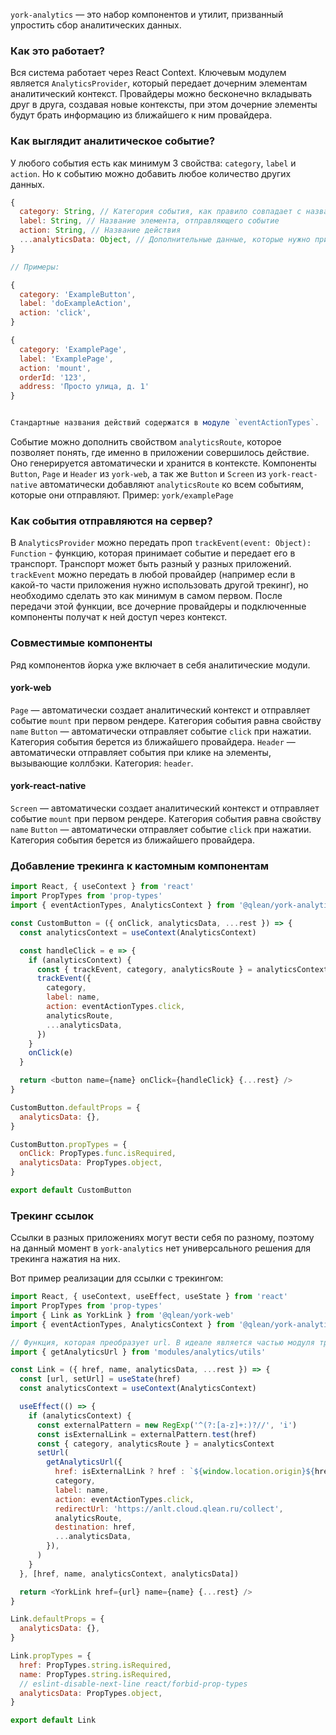`york-analytics` — это набор компонентов и утилит, призванный упростить сбор аналитических данных.

### Как это работает?

Вся система работает через React Context. Ключевым модулем является `AnalyticsProvider`, который передает дочерним элементам аналитический контекст. Провайдеры можно бесконечно вкладывать друг в друга, создавая новые контексты, при этом дочерние элементы будут брать информацию из ближайшего к ним провайдера.

### Как выглядит аналитическое событие?

У любого события есть как минимум 3 свойства: `category`, `label` и `action`. Но к событию можно добавить любое количество других данных.

```js static
{
  category: String, // Категория события, как правило совпадает с названием экрана или страницы
  label: String, // Название элемента, отправляющего событие
  action: String, // Название действия
  ...analyticsData: Object, // Дополнительные данные, которые нужно приложить к событию
}

// Примеры:

{
  category: 'ExampleButton',
  label: 'doExampleAction',
  action: 'click',
}

{
  category: 'ExamplePage',
  label: 'ExamplePage',
  action: 'mount',
  orderId: '123',
  address: 'Просто улица, д. 1'
}


Стандартные названия действий содержатся в модуле `eventActionTypes`.
```

Событие можно дополнить свойством `analyticsRoute`, которое позволяет понять, где именно в приложении совершилось действие. Оно генерируется автоматически и хранится в контексте. Компоненты `Button`, `Page` и `Header` из `york-web`, а так же `Button` и `Screen` из `york-react-native` автоматически добавляют `analyticsRoute` ко всем событиям, которые они отправляют.
Пример: `york/examplePage`

### Как события отправляются на сервер?

В `AnalyticsProvider` можно передать проп `trackEvent(event: Object): Function` - функцию, которая принимает событие и передает его в транспорт. Транспорт может быть разный у разных приложений. `trackEvent` можно передать в любой провайдер (например если в какой-то части приложения нужно использовать другой трекинг), но необходимо сделать это как минимум в самом первом. После передачи этой функции, все дочерние провайдеры и подключенные компоненты получат к ней доступ через контекст.

### Совместимые компоненты

Ряд компонентов йорка уже включает в себя аналитические модули.

#### york-web

`Page` — автоматически создает аналитический контекст и отправляет событие `mount` при первом рендере. Категория события равна свойству `name`
`Button` — автоматически отправляет событие `click` при нажатии. Категория события берется из ближайшего провайдера.
`Header` — автоматически отправляет события при клике на элементы, вызывающие коллбэки. Категория: `header`.

#### york-react-native

`Screen` — автоматически создает аналитический контекст и отправляет событие `mount` при первом рендере. Категория события равна свойству `name`
`Button` — автоматически отправляет событие `click` при нажатии. Категория события берется из ближайшего провайдера.

### Добавление трекинга к кастомным компонентам

```js static
import React, { useContext } from 'react'
import PropTypes from 'prop-types'
import { eventActionTypes, AnalyticsContext } from '@qlean/york-analytics'

const CustomButton = ({ onClick, analyticsData, ...rest }) => {
  const analyticsContext = useContext(AnalyticsContext)

  const handleClick = e => {
    if (analyticsContext) {
      const { trackEvent, category, analyticsRoute } = analyticsContext
      trackEvent({
        category,
        label: name,
        action: eventActionTypes.click,
        analyticsRoute,
        ...analyticsData,
      })
    }
    onClick(e)
  }

  return <button name={name} onClick={handleClick} {...rest} />
}

CustomButton.defaultProps = {
  analyticsData: {},
}

CustomButton.propTypes = {
  onClick: PropTypes.func.isRequired,
  analyticsData: PropTypes.object,
}

export default CustomButton
```

### Трекинг ссылок

Ссылки в разных приложениях могут вести себя по разному, поэтому на данный момент в `york-analytics` нет универсального решения для трекинга нажатия на них.

Вот пример реализации для ссылки с трекингом:

```js static
import React, { useContext, useEffect, useState } from 'react'
import PropTypes from 'prop-types'
import { Link as YorkLink } from '@qlean/york-web'
import { eventActionTypes, AnalyticsContext } from '@qlean/york-analytics'

// Функция, которая преобразует url. В идеале является частью модуля транспорта.
import { getAnalyticsUrl } from 'modules/analytics/utils'

const Link = ({ href, name, analyticsData, ...rest }) => {
  const [url, setUrl] = useState(href)
  const analyticsContext = useContext(AnalyticsContext)

  useEffect(() => {
    if (analyticsContext) {
      const externalPattern = new RegExp('^(?:[a-z]+:)?//', 'i')
      const isExternalLink = externalPattern.test(href)
      const { category, analyticsRoute } = analyticsContext
      setUrl(
        getAnalyticsUrl({
          href: isExternalLink ? href : `${window.location.origin}${href}`,
          category,
          label: name,
          action: eventActionTypes.click,
          redirectUrl: 'https://anlt.cloud.qlean.ru/collect',
          analyticsRoute,
          destination: href,
          ...analyticsData,
        }),
      )
    }
  }, [href, name, analyticsContext, analyticsData])

  return <YorkLink href={url} name={name} {...rest} />
}

Link.defaultProps = {
  analyticsData: {},
}

Link.propTypes = {
  href: PropTypes.string.isRequired,
  name: PropTypes.string.isRequired,
  // eslint-disable-next-line react/forbid-prop-types
  analyticsData: PropTypes.object,
}

export default Link
```
